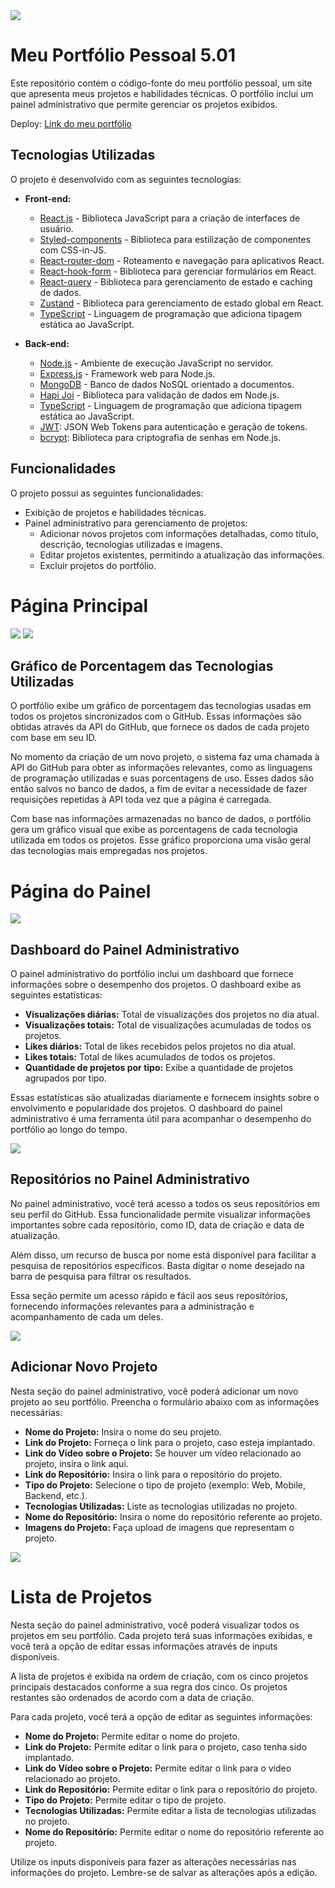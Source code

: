<img src="https://i.imgur.com/r341iWP.png"/>

# Meu Portfólio Pessoal 5.01

Este repositório contém o código-fonte do meu portfólio pessoal, um site que apresenta meus projetos e habilidades técnicas. O portfólio inclui um painel administrativo que permite gerenciar os projetos exibidos.

Deploy: [Link do meu portfólio](https://augustowestphal.up.railway.app)

## Tecnologias Utilizadas

O projeto é desenvolvido com as seguintes tecnologias:

- **Front-end:**
  - [React.js](https://reactjs.org/) - Biblioteca JavaScript para a criação de interfaces de usuário.
  - [Styled-components](https://styled-components.com/) - Biblioteca para estilização de componentes com CSS-in-JS.
  - [React-router-dom](https://reactrouter.com/) - Roteamento e navegação para aplicativos React.
  - [React-hook-form](https://react-hook-form.com/) - Biblioteca para gerenciar formulários em React.
  - [React-query](https://react-query.tanstack.com/) - Biblioteca para gerenciamento de estado e caching de dados.
  - [Zustand](https://github.com/pmndrs/zustand) - Biblioteca para gerenciamento de estado global em React.
  - [TypeScript](https://www.typescriptlang.org/) - Linguagem de programação que adiciona tipagem estática ao JavaScript.

- **Back-end:**
  - [Node.js](https://nodejs.org/) - Ambiente de execução JavaScript no servidor.
  - [Express.js](https://expressjs.com/) - Framework web para Node.js.
  - [MongoDB](https://www.mongodb.com/) - Banco de dados NoSQL orientado a documentos.
  - [Hapi Joi](https://hapi.dev/module/joi/) - Biblioteca para validação de dados em Node.js.
  - [TypeScript](https://www.typescriptlang.org/) - Linguagem de programação que adiciona tipagem estática ao JavaScript.
  - [JWT](https://jwt.io/): JSON Web Tokens para autenticação e geração de tokens.
  - [bcrypt](https://www.npmjs.com/package/bcrypt): Biblioteca para criptografia de senhas em Node.js.

## Funcionalidades

O projeto possui as seguintes funcionalidades:

- Exibição de projetos e habilidades técnicas.
- Painel administrativo para gerenciamento de projetos:
  - Adicionar novos projetos com informações detalhadas, como título, descrição, tecnologias utilizadas e imagens.
  - Editar projetos existentes, permitindo a atualização das informações.
  - Excluir projetos do portfólio.

# Página Principal

<img src="https://i.imgur.com/ZU0f3IH.png"/>
<img src="https://i.imgur.com/UzucBIz.png"/>

## Gráfico de Porcentagem das Tecnologias Utilizadas

O portfólio exibe um gráfico de porcentagem das tecnologias usadas em todos os projetos sincronizados com o GitHub. Essas informações são obtidas através da API do GitHub, que fornece os dados de cada projeto com base em seu ID.

No momento da criação de um novo projeto, o sistema faz uma chamada à API do GitHub para obter as informações relevantes, como as linguagens de programação utilizadas e suas porcentagens de uso. Esses dados são então salvos no banco de dados, a fim de evitar a necessidade de fazer requisições repetidas à API toda vez que a página é carregada.

Com base nas informações armazenadas no banco de dados, o portfólio gera um gráfico visual que exibe as porcentagens de cada tecnologia utilizada em todos os projetos. Esse gráfico proporciona uma visão geral das tecnologias mais empregadas nos projetos.

# Página do Painel

<img src="https://i.imgur.com/GbifJkL.png"/>

## Dashboard do Painel Administrativo

O painel administrativo do portfólio inclui um dashboard que fornece informações sobre o desempenho dos projetos. O dashboard exibe as seguintes estatísticas:

- **Visualizações diárias:** Total de visualizações dos projetos no dia atual.
- **Visualizações totais:** Total de visualizações acumuladas de todos os projetos.
- **Likes diários:** Total de likes recebidos pelos projetos no dia atual.
- **Likes totais:** Total de likes acumulados de todos os projetos.
- **Quantidade de projetos por tipo:** Exibe a quantidade de projetos agrupados por tipo.

Essas estatísticas são atualizadas diariamente e fornecem insights sobre o envolvimento e popularidade dos projetos. O dashboard do painel administrativo é uma ferramenta útil para acompanhar o desempenho do portfólio ao longo do tempo.

<img src="https://i.imgur.com/RBjkxHI.png"/>

## Repositórios no Painel Administrativo

No painel administrativo, você terá acesso a todos os seus repositórios em seu perfil do GitHub. Essa funcionalidade permite visualizar informações importantes sobre cada repositório, como ID, data de criação e data de atualização.

Além disso, um recurso de busca por nome está disponível para facilitar a pesquisa de repositórios específicos. Basta digitar o nome desejado na barra de pesquisa para filtrar os resultados.

Essa seção permite um acesso rápido e fácil aos seus repositórios, fornecendo informações relevantes para a administração e acompanhamento de cada um deles.

<img src="https://i.imgur.com/Ns6AXZU.png"/>

## Adicionar Novo Projeto

Nesta seção do painel administrativo, você poderá adicionar um novo projeto ao seu portfólio. Preencha o formulário abaixo com as informações necessárias:

- **Nome do Projeto:** Insira o nome do seu projeto.
- **Link do Projeto:** Forneça o link para o projeto, caso esteja implantado.
- **Link do Vídeo sobre o Projeto:** Se houver um vídeo relacionado ao projeto, insira o link aqui.
- **Link do Repositório:** Insira o link para o repositório do projeto.
- **Tipo do Projeto:** Selecione o tipo de projeto (exemplo: Web, Mobile, Backend, etc.).
- **Tecnologias Utilizadas:** Liste as tecnologias utilizadas no projeto.
- **Nome do Repositório:** Insira o nome do repositório referente ao projeto.
- **Imagens do Projeto:** Faça upload de imagens que representam o projeto.

<img src="https://i.imgur.com/wzyUp60.png"/>

# Lista de Projetos

Nesta seção do painel administrativo, você poderá visualizar todos os projetos em seu portfólio. Cada projeto terá suas informações exibidas, e você terá a opção de editar essas informações através de inputs disponíveis.

A lista de projetos é exibida na ordem de criação, com os cinco projetos principais destacados conforme a sua regra dos cinco. Os projetos restantes são ordenados de acordo com a data de criação.

Para cada projeto, você terá a opção de editar as seguintes informações:

- **Nome do Projeto:** Permite editar o nome do projeto.
- **Link do Projeto:** Permite editar o link para o projeto, caso tenha sido implantado.
- **Link do Vídeo sobre o Projeto:** Permite editar o link para o vídeo relacionado ao projeto.
- **Link do Repositório:** Permite editar o link para o repositório do projeto.
- **Tipo do Projeto:** Permite editar o tipo de projeto.
- **Tecnologias Utilizadas:** Permite editar a lista de tecnologias utilizadas no projeto.
- **Nome do Repositório:** Permite editar o nome do repositório referente ao projeto.

Utilize os inputs disponíveis para fazer as alterações necessárias nas informações do projeto. Lembre-se de salvar as alterações após a edição.


